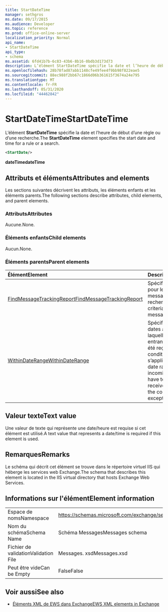 ```yaml
---
title: StartDateTime
manager: sethgros
ms.date: 09/17/2015
ms.audience: Developer
ms.topic: reference
ms.prod: office-online-server
localization_priority: Normal
api_name:
- StartDateTime
api_type:
- schema
ms.assetid: 6fd41b7b-6c83-43b6-8b16-0bdb3d173d73
description: L’élément StartDateTime spécifie la date et l’heure de début d’une règle ou d’une recherche.
ms.openlocfilehash: 28b78fad87abb1148cfe49fee4f9bb98f822eae5
ms.sourcegitcommit: 88ec988f2bb67c1866d06b361615f3674a24e795
ms.translationtype: MT
ms.contentlocale: fr-FR
ms.lasthandoff: 05/31/2020
ms.locfileid: "44462842"
---
```

# <a name="startdatetime"></a><span data-ttu-id="7b70b-103">StartDateTime</span><span class="sxs-lookup"><span data-stu-id="7b70b-103">StartDateTime</span></span>

<span data-ttu-id="7b70b-104">L’élément **StartDateTime** spécifie la date et l’heure de début d’une règle ou d’une recherche.</span><span class="sxs-lookup"><span data-stu-id="7b70b-104">The **StartDateTime** element specifies the start date and time for a rule or a search.</span></span> 
  
```XML
<StartDate/>
```

<span data-ttu-id="7b70b-105">**dateTime**</span><span class="sxs-lookup"><span data-stu-id="7b70b-105">**dateTime**</span></span>

## <a name="attributes-and-elements"></a><span data-ttu-id="7b70b-106">Attributs et éléments</span><span class="sxs-lookup"><span data-stu-id="7b70b-106">Attributes and elements</span></span>

<span data-ttu-id="7b70b-107">Les sections suivantes décrivent les attributs, les éléments enfants et les éléments parents.</span><span class="sxs-lookup"><span data-stu-id="7b70b-107">The following sections describe attributes, child elements, and parent elements.</span></span>
  
### <a name="attributes"></a><span data-ttu-id="7b70b-108">Attributs</span><span class="sxs-lookup"><span data-stu-id="7b70b-108">Attributes</span></span>

<span data-ttu-id="7b70b-109">Aucune.</span><span class="sxs-lookup"><span data-stu-id="7b70b-109">None.</span></span>
  
### <a name="child-elements"></a><span data-ttu-id="7b70b-110">Éléments enfants</span><span class="sxs-lookup"><span data-stu-id="7b70b-110">Child elements</span></span>

<span data-ttu-id="7b70b-111">Aucun.</span><span class="sxs-lookup"><span data-stu-id="7b70b-111">None.</span></span>
  
### <a name="parent-elements"></a><span data-ttu-id="7b70b-112">Éléments parents</span><span class="sxs-lookup"><span data-stu-id="7b70b-112">Parent elements</span></span>

|<span data-ttu-id="7b70b-113">**Élément**</span><span class="sxs-lookup"><span data-stu-id="7b70b-113">**Element**</span></span>|<span data-ttu-id="7b70b-114">**Description**</span><span class="sxs-lookup"><span data-stu-id="7b70b-114">**Description**</span></span>|
|:-----|:-----|
|[<span data-ttu-id="7b70b-115">FindMessageTrackingReport</span><span class="sxs-lookup"><span data-stu-id="7b70b-115">FindMessageTrackingReport</span></span>](findmessagetrackingreport.md) <br/> |<span data-ttu-id="7b70b-116">Spécifie les critères pour les types de messages à rechercher.</span><span class="sxs-lookup"><span data-stu-id="7b70b-116">Specifies criteria for the types of messages to find.</span></span>  <br/> |
|[<span data-ttu-id="7b70b-117">WithinDateRange</span><span class="sxs-lookup"><span data-stu-id="7b70b-117">WithinDateRange</span></span>](withindaterange.md) <br/> |<span data-ttu-id="7b70b-118">Spécifie la plage de dates au cours de laquelle les messages entrants doivent avoir été reçus afin que la condition ou l’exception s’applique.</span><span class="sxs-lookup"><span data-stu-id="7b70b-118">Specifies the date range within which incoming messages have to have been received in order for the condition or exception to apply.</span></span>  <br/> |
   
## <a name="text-value"></a><span data-ttu-id="7b70b-119">Valeur texte</span><span class="sxs-lookup"><span data-stu-id="7b70b-119">Text value</span></span>

 <span data-ttu-id="7b70b-120">Une valeur de texte qui représente une date/heure est requise si cet élément est utilisé.</span><span class="sxs-lookup"><span data-stu-id="7b70b-120">A text value that represents a date/time is required if this element is used.</span></span> 
  
## <a name="remarks"></a><span data-ttu-id="7b70b-121">Remarques</span><span class="sxs-lookup"><span data-stu-id="7b70b-121">Remarks</span></span>

<span data-ttu-id="7b70b-122">Le schéma qui décrit cet élément se trouve dans le répertoire virtuel IIS qui héberge les services web Exchange.</span><span class="sxs-lookup"><span data-stu-id="7b70b-122">The schema that describes this element is located in the IIS virtual directory that hosts Exchange Web Services.</span></span>
  
## <a name="element-information"></a><span data-ttu-id="7b70b-123">Informations sur l'élément</span><span class="sxs-lookup"><span data-stu-id="7b70b-123">Element information</span></span>

|||
|:-----|:-----|
|<span data-ttu-id="7b70b-124">Espace de noms</span><span class="sxs-lookup"><span data-stu-id="7b70b-124">Namespace</span></span>  <br/> |https://schemas.microsoft.com/exchange/services/2006/messages  <br/> |
|<span data-ttu-id="7b70b-125">Nom du schéma</span><span class="sxs-lookup"><span data-stu-id="7b70b-125">Schema Name</span></span>  <br/> |<span data-ttu-id="7b70b-126">Schéma Messages</span><span class="sxs-lookup"><span data-stu-id="7b70b-126">Messages schema</span></span>  <br/> |
|<span data-ttu-id="7b70b-127">Fichier de validation</span><span class="sxs-lookup"><span data-stu-id="7b70b-127">Validation File</span></span>  <br/> |<span data-ttu-id="7b70b-128">Messages. xsd</span><span class="sxs-lookup"><span data-stu-id="7b70b-128">Messages.xsd</span></span>  <br/> |
|<span data-ttu-id="7b70b-129">Peut être vide</span><span class="sxs-lookup"><span data-stu-id="7b70b-129">Can be Empty</span></span>  <br/> |<span data-ttu-id="7b70b-130">False</span><span class="sxs-lookup"><span data-stu-id="7b70b-130">False</span></span>  <br/> |
   
## <a name="see-also"></a><span data-ttu-id="7b70b-131">Voir aussi</span><span class="sxs-lookup"><span data-stu-id="7b70b-131">See also</span></span>

- [<span data-ttu-id="7b70b-132">Éléments XML de EWS dans Exchange</span><span class="sxs-lookup"><span data-stu-id="7b70b-132">EWS XML elements in Exchange</span></span>](ews-xml-elements-in-exchange.md)

